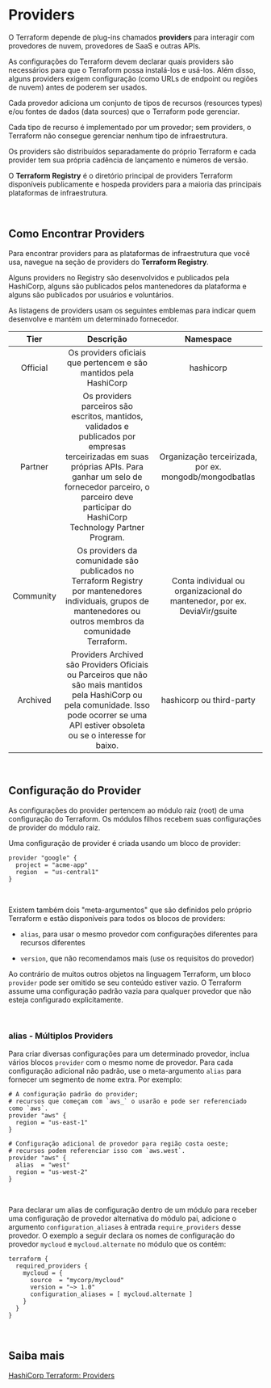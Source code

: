 # Providers

O Terraform depende de plug-ins chamados **providers** para interagir com provedores de nuvem, provedores de SaaS e outras APIs.

As configurações do Terraform devem declarar quais providers são necessários para que o Terraform possa instalá-los e usá-los. Além disso, alguns providers exigem configuração (como URLs de endpoint ou regiões de nuvem) antes de poderem ser usados.

Cada provedor adiciona um conjunto de tipos de recursos (resources types) e/ou fontes de dados (data sources) que o Terraform pode gerenciar.

Cada tipo de recurso é implementado por um provedor; sem providers, o Terraform não consegue gerenciar nenhum tipo de infraestrutura.

Os providers são distribuídos separadamente do próprio Terraform e cada provider tem sua própria cadência de lançamento e números de versão.

O **Terraform Registry** é o diretório principal de providers Terraform disponíveis publicamente e hospeda providers para a maioria das principais plataformas de infraestrutura.

<br>

## Como Encontrar Providers

Para encontrar providers para as plataformas de infraestrutura que você usa, navegue na seção de providers do **Terraform Registry**.

Alguns providers no Registry são desenvolvidos e publicados pela HashiCorp, alguns são publicados pelos mantenedores da plataforma e alguns são publicados por usuários e voluntários.

As listagens de providers usam os seguintes emblemas para indicar quem desenvolve e mantém um determinado fornecedor.

| Tier | Descrição | Namespace |
| :-: | :-: | :-: |
| Official | Os providers oficiais que pertencem e são mantidos pela HashiCorp | hashicorp |
| Partner | Os providers parceiros são escritos, mantidos, validados e publicados por empresas terceirizadas em suas próprias APIs. Para ganhar um selo de fornecedor parceiro, o parceiro deve participar do HashiCorp Technology Partner Program. | Organização terceirizada, por ex. mongodb/mongodbatlas |
| Community | Os providers da comunidade são publicados no Terraform Registry por mantenedores individuais, grupos de mantenedores ou outros membros da comunidade Terraform. | Conta individual ou organizacional do mantenedor, por ex. DeviaVir/gsuite |
| Archived | Providers Archived são Providers Oficiais ou Parceiros que não são mais mantidos pela HashiCorp ou pela comunidade. Isso pode ocorrer se uma API estiver obsoleta ou se o interesse for baixo. | hashicorp ou third-party |

<br>

## Configuração do Provider

As configurações do provider pertencem ao módulo raiz (root) de uma configuração do Terraform. Os módulos filhos recebem suas configurações de provider do módulo raiz.

Uma configuração de provider é criada usando um bloco de provider:

```
provider "google" {
  project = "acme-app"
  region  = "us-central1"
}
```

<br>

Existem também dois "meta-argumentos" que são definidos pelo próprio Terraform e estão disponíveis para todos os blocos de providers:

- `alias`, para usar o mesmo provedor com configurações diferentes para recursos diferentes

- `version`, que não recomendamos mais (use os requisitos do provedor)

Ao contrário de muitos outros objetos na linguagem Terraform, um bloco `provider` pode ser omitido se seu conteúdo estiver vazio. O Terraform assume uma configuração padrão vazia para qualquer provedor que não esteja configurado explicitamente.

<br>

### alias - Múltiplos Providers

Para criar diversas configurações para um determinado provedor, inclua vários blocos `provider` com o mesmo nome de provedor. Para cada configuração adicional não padrão, use o meta-argumento `alias` para fornecer um segmento de nome extra. Por exemplo:

```
# A configuração padrão do provider;
# recursos que começam com `aws_` o usarão e pode ser referenciado como `aws`.
provider "aws" {
  region = "us-east-1"
}

# Configuração adicional de provedor para região costa oeste; 
# recursos podem referenciar isso com `aws.west`.
provider "aws" {
  alias  = "west"
  region = "us-west-2"
}
```

<br>

Para declarar um alias de configuração dentro de um módulo para receber uma configuração de provedor alternativa do módulo pai, adicione o argumento `configuration_aliases` à entrada `require_providers` desse provedor. O exemplo a seguir declara os nomes de configuração do provedor `mycloud` e `mycloud.alternate` no módulo que os contém:

```
terraform {
  required_providers {
    mycloud = {
      source  = "mycorp/mycloud"
      version = "~> 1.0"
      configuration_aliases = [ mycloud.alternate ]
    }
  }
}
```

<br>

## Saiba mais
[HashiCorp Terraform: Providers](https://developer.hashicorp.com/terraform/language/providers)   